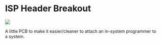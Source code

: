 # ISP Header Breakout

![](http://i.imgur.com/54KjJbA.jpg)

A little PCB to make it easier/cleaner to attach an in-system programmer to a system.

